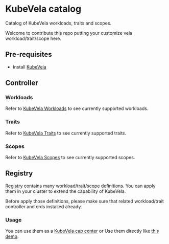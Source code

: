 # KubeVela catalog

Catalog of KubeVela workloads, traits and scopes. 

Welcome to contribute this repo putting your customize vela workload/trait/scope here.

## Pre-requisites

- Install [KubeVela](https://kubevela.io/docs/install)

## Controller

### Workloads

Refer to [KubeVela Workloads](workloads/README.md) to see currently supported workloads.

### Traits

Refer to [KubeVela Traits](traits/README.md) to see currently supported traits.

### Scopes

Refer to [KubeVela Scopes](scopes/README.md) to see currently supported scopes.

## Registry

[Registry](registry) contains many workload/trait/scope definitions. You can apply them in your cluster to extend the capability of KubeVela.

Before apply those definitions, please make sure that related workload/trait controller and crds installed already.

### Usage

You can use them as a [KubeVela cap center]( https://kubevela.io/docs/developers/cap-center) or Use them directly like [this demo](https://kubevela.io/docs/platform-engineers/keda).
